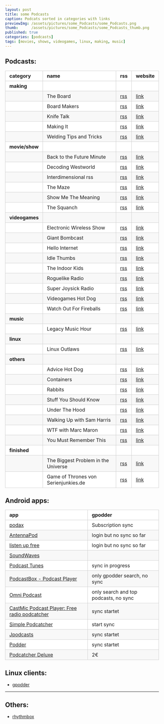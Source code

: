 ```yaml
---
layout: post
title: some Podcasts
caption: Podcats sorted in categories with links
previewImg: /assets/pictures/some_Podcasts/some_Podcasts.png
thumb:      /assets/pictures/some_Podcasts/some_Podcasts_thumb.png
published: true
categories: [podcasts]
tags: [movies, shows, videogames, linux, making, music]
---
```

<style>
	table {
  padding: 0; }
  table tr {
    border-top: 1px solid #cccccc;
    background-color: white;
    margin: 0;
    padding: 0; }
    table tr:nth-child(2n) {
      background-color: #f8f8f8; }
    table tr th {
      font-weight: bold;
      border: 1px solid #cccccc;
      text-align: left;
      margin: 0;
      padding: 6px 13px; }
    table tr td {
      border: 1px solid #cccccc;
      text-align: left;
      margin: 0;
      padding: 6px 13px; }
    table tr th :first-child, table tr td :first-child {
      margin-top: 0; }
    table tr th :last-child, table tr td :last-child {
      margin-bottom: 0; }

</style>	
## Podcasts:

category|name|rss | website
--      |--  |-- | --
**making** |&nbsp;|&nbsp;|&nbsp;|
&nbsp;|The Board| [rss](https://theboard.libsyn.com/rss) | [link](http://theboard.libsyn.com/)
&nbsp;|Board Makers| [rss](https://feeds.soundcloud.com/users/soundcloud%3Ausers%3A158783346/sounds.rss) | [link](https://soundcloud.com/board-makers)
&nbsp;|Knife Talk| [rss](https://rss.simplecast.com/podcasts/2810/rss) | [link](http://knifetalk.net/)
&nbsp;|Making It| [rss](https://feeds.soundcloud.com/users/soundcloud%3Ausers%3A144818784/sounds.rss) | [link](http://makingitpodcast.com/)
&nbsp;|Welding Tips and Tricks| [rss](https://wttpodcast.libsyn.com/rss) | [link](https://wttpodcast.libsyn.com/)
**movie/show** |&nbsp;|&nbsp;|&nbsp;|
&nbsp;|Back to the Future Minute| [rss](http://www.backtothefutureminute.com/feed/) | [link](http://www.backtothefutureminute.com/category/podcasts/back-to-the-future-minute/)
&nbsp;| Decoding Westworld | [rss](https://feeds.soundcloud.com/users/soundcloud:users:259871793/sounds.rss) | [link](https://soundcloud.com/decodingwestworld)
&nbsp;|Interdimensional rss| [rss](https://feeds.soundcloud.com/users/soundcloud%3Ausers%3A37793930/sounds.rs://www.apatheticenthusiasm.com/feed/rickandmortypodcast/) | [link](https://www.apatheticenthusiasm.com/rickandmortypodcast-2/)
&nbsp;|The Maze | [rss](https://feeds.soundcloud.com/users/soundcloud:users:432784794/sounds.rss) | [link](https://soundcloud.com/wisecrackwestworld)
&nbsp;|Show Me The Meaning| [rss](https://showmethemeaning.libsyn.com/rssi) | [link](https://www.stitcher.com/podcast/wisecrack-inc/show-me-the-meaning-a-wisecrack-movie-podcast)
&nbsp;|The Squanch| [rss](http://squanch.libsyn.com/rss) | [link](https://soundcloud.com/thesquanch)
**videogames** |&nbsp;|&nbsp;|&nbsp;|
&nbsp;|Electronic Wireless Show| [rss](https://feeds.soundcloud.com/users/soundcloud%3Ausers%3A116257077/sounds.rss) | [link](https://soundcloud.com/rockpapershotgun)
&nbsp;|Giant Bombcast| [rss](https://www.giantbomb.com/podcast-xml/giant-bombcastanti) | [link](https://www.giantbomb.com/podcasts/)
&nbsp;|Hello Internet| [rss](http://www.hellointernet.fm/podcast?format=rss) | [link](http://www.hellointernet.fm/)
&nbsp;|Idle Thumbs| [rss](https://www.idlethumbs.net/feeds/idle-thumbs) | [link](https://www.idlethumbs.net/idlethumbs)
&nbsp;|The Indoor Kids| [rss](https://feeds.soundcloud.com/users/soundcloud%3Ausers%3A37793930/sounds.rss) | [link](https://soundcloud.com/indoorkids)
&nbsp;|Roguelike Radio| [rss](http://feeds.feedburner.com/RoguelikeRadio) | [link](http://www.roguelikeradio.com/)
&nbsp;|Super Joysick Radio| [rss](https://superjoystickradio.libsyn.com/rss) | [link](http://superjoystickradio.com/)
&nbsp;|Videogames Hot Dog| [rss](http://shows.kingdomofloathing.com/ahd/videogameshotdog.xml) | [link](http://videogameshotdog.com/allepisodes.php)
&nbsp;|Watch Out For Fireballs| [rss](http://www.watchoutforfireballs.com/rss) | [link](http://www.watchoutforfireballs.com/)
**music** |&nbsp;|&nbsp;|&nbsp;|
&nbsp;|Legacy Music Hour| [rss](http://feeds.feedburner.com/LegacyMusicHour) | [link](https://soundcloud.com/legacy-music-hour)
**linux** | &nbsp;|&nbsp;|&nbsp;|
&nbsp;|Linux Outlaws | [rss](http://feeds.feedburner.com/linuxoutlaws) | [link](http://sixgun.org/linuxoutlaws/)
**others** |&nbsp;|&nbsp;|&nbsp;|
&nbsp;|Advice Hot Dog| [rss](http://shows.kingdomofloathing.com/ahd/advicehotdog.xmli) | [link](http://advicehotdog.com/)
&nbsp;|Containers| [rss](http://feeds.feedburner.com/ContainersPodcast) | [link](https://soundcloud.com/containersfmg)
&nbsp;|Rabbits| [rss](https://rabbits.libsyn.com/rss) | [link](https://www.rabbitspodcast.com/)
&nbsp;|Stuff You Should Know| [rss](https://feeds.megaphone.fm/stuffyoushouldknow) | [link](https://player.fm/series/stuff-you-should-know-1659652)
&nbsp;|Under The Hood| [rss](https://underthehoodpod.libsyn.com/rss) | [link](http://underthehoodpod.libsyn.com/)
&nbsp;|Walking Up with Sam Harris| [rss](https://wakingup.libsyn.com/rss) | [link](https://www.samharris.org/podcast)
&nbsp;|WTF with Marc Maron| [rss](https://wtfpod.libsyn.com/rss) | [link](http://www.wtfpod.com/)
&nbsp;|You Must Remember This| [rss](https://feeds.feedburner.com/MustRememberThis) | [link](http://podbay.fm/show/858124601)
**finished**|&nbsp;|&nbsp;|&nbsp;|
&nbsp;| The Biggest Problem in the Universe|[rss](https://feeds.soundcloud.com/playlists/soundcloud:playlists:232148533/sounds.rss)|[link](http://thebiggestproblemintheuniverse.com/)
&nbsp;| Game of Thrones von Serienjunkies.de | [rss](https://sjme.de/sjpodcast/serienjunkies_podcast_itunesfeed_game-of-thrones.xml) | [link](https://itunes.apple.com/de/podcast/game-of-thrones-podcast/id993110464?l=en&mt=2)

## Android apps:

| app | gpodder |
|------|--------|
| [podax](https://play.google.com/store/apps/details?id=com.axelby.podax&hl=en) | Subscription sync |
| [AntennaPod](https://play.google.com/store/apps/details?id=de.danoeh.antennapod&hl=en) | login but no sync so far |
| [listen up free](https://play.google.com/store/apps/details?id=org.codepimps.listenup.free)| login but no sync so far |
| [SoundWaves](https://play.google.com/store/apps/details?id=org.bottiger.podcast) | |
| [Podcast Tunes](https://play.google.com/store/apps/details?id=com.sancel.cast.best.podcast.tune.list) | sync in progress |
| [PodcastBox - Podcast Player](https://play.google.com/store/apps/details?id=com.vaikeo.podcastpro) | only gpodder search, no sync |
| [Omni Podcast](https://play.google.com/store/apps/details?id=com.silvereon.podcast) | only search and top podcasts, no sync |
| [CastMic Podcast Player: Free radio podcatcher](https://play.google.com/store/apps/details?id=com.castmic.podcast) | sync startet |
| [Simple Podcatcher](https://play.google.com/store/apps/details?id=net.alliknow.podcatcher) | start sync |
| [Jpodcasts](https://play.google.com/store/apps/details?id=com.peaches.jpodcasts&rdid=com.peaches.jpodcasts) | sync startet |
| [Podder](https://play.google.com/store/apps/details?id=com.dragontek.podder) | sync startet |
| [Podcatcher Deluxe](https://play.google.com/store/apps/details?id=com.podcatcher.deluxe&hl=en) | 2€ |

## Linux clients:
* [gpodder](https://gpodder.net)

---

## Others:
* [rhythmbox](https://wiki.gnome.org/Apps/Rhythmbox)

